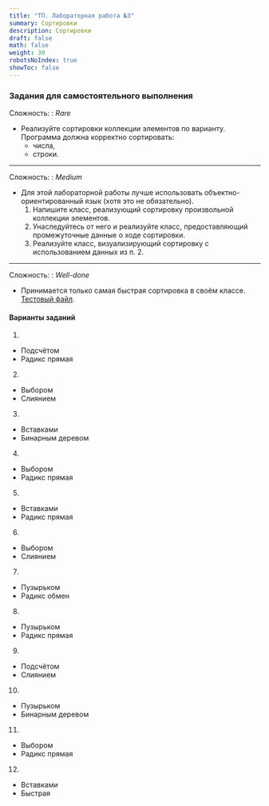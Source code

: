 ```yaml
---
title: "ТП. Лабораторная работа №3"
summary: Сортировки
description: Сортировки
draft: false
math: false
weight: 30
robotsNoIndex: true
showToc: false
---
```

### Задания для самостоятельного выполнения

Сложность:
: *Rare*

* Реализуйте сортировки коллекции элементов по варианту. Программа должна корректно сортировать:
    * числа,
    * строки.

---

Сложность:
: *Medium*  

* Для этой лабораторной работы лучше использовать объектно-ориентированный язык (хотя это не обязательно).
    1. Напишите класс, реализующий сортировку произвольной коллекции элементов.
    2. Унаследуйтесь от него и реализуйте класс, предоставляющий промежуточные данные о ходе сортировки.
    3. Реализуйте класс, визуализирующий сортировку с иcпользованием данных из п. 2.


---

Сложность:
: *Well-done*  

* Принимается только самая быстрая сортировка в своём классе. [Тестовый файл](/tp/sort_benchmark.txt).





#### Варианты заданий

1.
* Подсчётом
* Радикс прямая
2.
* Выбором
* Слиянием
3.
* Вставками
* Бинарным деревом
4.
* Выбором
* Радикс прямая
5.
* Вставками
* Радикс прямая
6.
* Выбором
* Слиянием
7.
* Пузырьком
* Радикс обмен
8.
* Пузырьком
* Радикс прямая
9.
* Подсчётом
* Слиянием
10.
* Пузырьком
* Бинарным деревом
11.
* Выбором
* Радикс прямая
12.
* Вставками
* Быстрая
